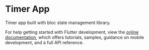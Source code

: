 # Timer App

Timer app built with bloc state management library.

For help getting started with Flutter development, view the
[online documentation](https://docs.flutter.dev/), which offers tutorials,
samples, guidance on mobile development, and a full API reference.
